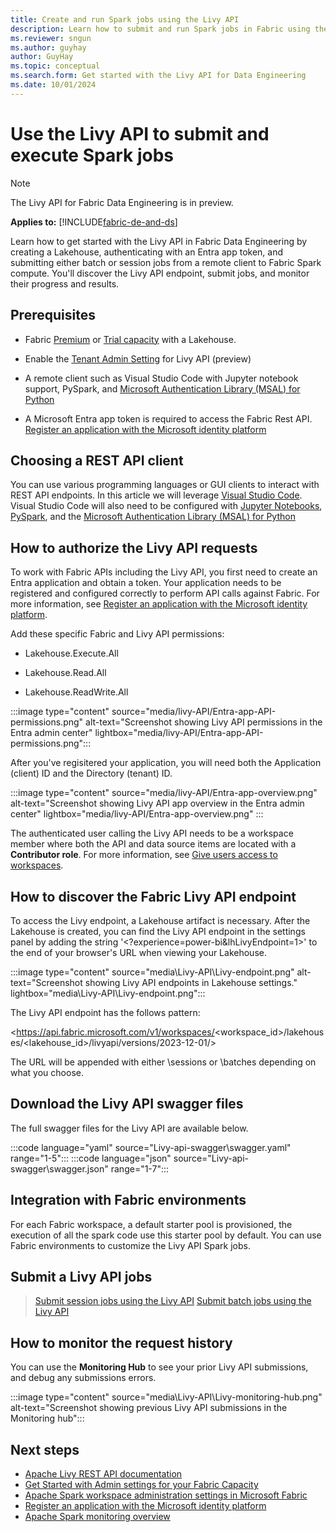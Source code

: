 ```yaml
---
title: Create and run Spark jobs using the Livy API
description: Learn how to submit and run Spark jobs in Fabric using the Livy API.
ms.reviewer: sngun
ms.author: guyhay
author: GuyHay
ms.topic: conceptual
ms.search.form: Get started with the Livy API for Data Engineering
ms.date: 10/01/2024
---
```


# Use the Livy API to submit and execute Spark jobs

> [!NOTE]
> The Livy API for Fabric Data Engineering is in preview.

**Applies to:** [!INCLUDE[fabric-de-and-ds](includes/fabric-de-ds.md)]

Learn how to get started with the Livy API in Fabric Data Engineering by creating a Lakehouse, authenticating with an Entra app token, and submitting either batch or session jobs from a remote client to Fabric Spark compute.  You'll discover the Livy API endpoint, submit jobs, and monitor their progress and results.

## Prerequisites

* Fabric [Premium](/power-bi/enterprise/service-premium-per-user-faq) or [Trial capacity](../get-started/fabric-trial.md) with a Lakehouse.

* Enable the [Tenant Admin Setting](/fabric/admin/about-tenant-settings) for Livy API (preview)

* A remote client such as Visual Studio Code with Jupyter notebook support, PySpark, and [Microsoft Authentication Library (MSAL) for Python](/entra/msal/python/)

* A Microsoft Entra app token is required to access the Fabric Rest API. [Register an application with the Microsoft identity platform](/entra/identity-platform/quickstart-register-app)

## Choosing a REST API client

You can use various programming languages or GUI clients to interact with REST API endpoints. In this article we will leverage [Visual Studio Code](https://code.visualstudio.com/). Visual Studio Code will also need to be configured with [Jupyter Notebooks](https://code.visualstudio.com/docs/datascience/jupyter-notebooks), [PySpark](https://code.visualstudio.com/docs/python/python-quick-start), and the [Microsoft Authentication Library (MSAL) for Python](/entra/msal/python/)

## How to authorize the Livy API requests

To work with Fabric APIs including the Livy API, you first need to create an Entra application and obtain a token. Your application needs to be registered and configured correctly to perform API calls against Fabric. For more information, see [Register an application with the Microsoft identity platform](/entra/identity-platform/quickstart-register-app).

Add these specific Fabric and Livy API permissions:

* Lakehouse.Execute.All

* Lakehouse.Read.All

* Lakehouse.ReadWrite.All

:::image type="content" source="media/livy-API/Entra-app-API-permissions.png" alt-text="Screenshot showing Livy API permissions in the Entra admin center" lightbox="media/livy-API/Entra-app-API-permissions.png":::

After you've regisitered your application, you will need both the Application (client) ID and the Directory (tenant) ID.

:::image type="content" source="media/livy-API/Entra-app-overview.png" alt-text="Screenshot showing Livy API app overview in the Entra admin center" lightbox="media/livy-API/Entra-app-overview.png" :::

The authenticated user calling the Livy API needs to be a workspace member where both the API and data source items are located with a **Contributor role**. For more information, see [Give users access to workspaces](../get-started/give-access-workspaces.md).

## How to discover the Fabric Livy API endpoint

To access the Livy endpoint, a Lakehouse artifact is necessary. After the Lakehouse is created, you can find the Livy API endpoint in the settings panel by adding the string '<?experience=power-bi&lhLivyEndpoint=1>' to the end of your browser's URL when viewing your Lakehouse.

:::image type="content" source="media\Livy-API\Livy-endpoint.png" alt-text="Screenshot showing Livy API endpoints in Lakehouse settings." lightbox="media\Livy-API\Livy-endpoint.png":::

The Livy API endpoint has the follows pattern:

\<https://api.fabric.microsoft.com/v1/workspaces/<workspace_id>/lakehouses/<lakehouse_id>/livyapi/versions/2023-12-01/>

The URL will be appended with either \sessions or \batches depending on what you choose.

## Download the Livy API swagger files

The full swagger files for the Livy API are available below.

:::code language="yaml" source="Livy-api-swagger\swagger.yaml" range="1-5":::
:::code language="json" source="Livy-api-swagger\swagger.json" range="1-7":::

## Integration with Fabric environments

For each Fabric workspace, a default starter pool is provisioned, the execution of all the spark code use this starter pool by default. You can use Fabric environments to customize the Livy API Spark jobs.

## Submit a Livy API jobs

> [Submit session jobs using the Livy API](get-started-api-livy-session.md)
> [Submit batch jobs using the Livy API](get-started-api-livy-batch.md)

## How to monitor the request history

You can use the **Monitoring Hub** to see your prior Livy API submissions, and debug any submissions errors.

:::image type="content" source="media\Livy-API\Livy-monitoring-hub.png" alt-text="Screenshot showing previous Livy API submissions in the Monitoring hub":::

## Next steps

* [Apache Livy REST API documentation](https://livy.incubator.apache.org/docs/latest/rest-api.html)
* [Get Started with Admin settings for your Fabric Capacity](capacity-settings-overview.md)
* [Apache Spark workspace administration settings in Microsoft Fabric](workspace-admin-settings.md)
* [Register an application with the Microsoft identity platform](/entra/identity-platform/quickstart-register-app)
* [Apache Spark monitoring overview](spark-monitoring-overview.md)
